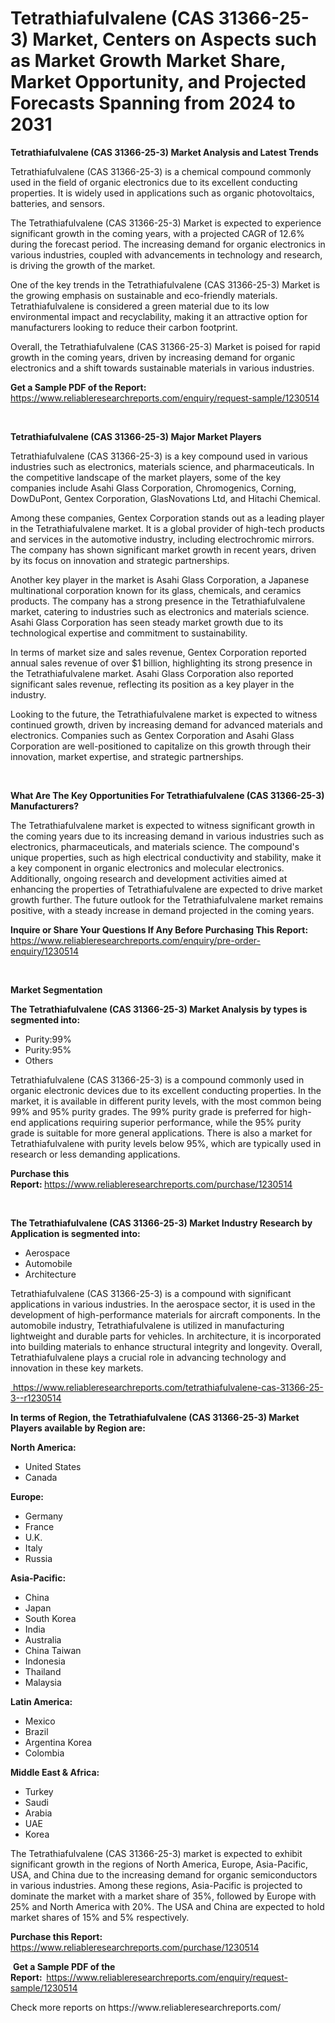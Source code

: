 <p><h1>Tetrathiafulvalene (CAS 31366-25-3) Market, Centers on Aspects such as Market Growth Market Share, Market Opportunity, and Projected Forecasts Spanning from 2024 to 2031</h1></p><p><strong>Tetrathiafulvalene (CAS 31366-25-3) Market Analysis and Latest Trends</strong></p>
<p><p>Tetrathiafulvalene (CAS 31366-25-3) is a chemical compound commonly used in the field of organic electronics due to its excellent conducting properties. It is widely used in applications such as organic photovoltaics, batteries, and sensors.</p><p>The Tetrathiafulvalene (CAS 31366-25-3) Market is expected to experience significant growth in the coming years, with a projected CAGR of 12.6% during the forecast period. The increasing demand for organic electronics in various industries, coupled with advancements in technology and research, is driving the growth of the market.</p><p>One of the key trends in the Tetrathiafulvalene (CAS 31366-25-3) Market is the growing emphasis on sustainable and eco-friendly materials. Tetrathiafulvalene is considered a green material due to its low environmental impact and recyclability, making it an attractive option for manufacturers looking to reduce their carbon footprint.</p><p>Overall, the Tetrathiafulvalene (CAS 31366-25-3) Market is poised for rapid growth in the coming years, driven by increasing demand for organic electronics and a shift towards sustainable materials in various industries.</p></p>
<p><strong>Get a Sample PDF of the Report:&nbsp;</strong> <a href="https://www.reliableresearchreports.com/enquiry/request-sample/1230514">https://www.reliableresearchreports.com/enquiry/request-sample/1230514</a></p>
<p>&nbsp;</p>
<p><strong>Tetrathiafulvalene (CAS 31366-25-3) Major Market Players</strong></p>
<p><p>Tetrathiafulvalene (CAS 31366-25-3) is a key compound used in various industries such as electronics, materials science, and pharmaceuticals. In the competitive landscape of the market players, some of the key companies include Asahi Glass Corporation, Chromogenics, Corning, DowDuPont, Gentex Corporation, GlasNovations Ltd, and Hitachi Chemical.</p><p>Among these companies, Gentex Corporation stands out as a leading player in the Tetrathiafulvalene market. It is a global provider of high-tech products and services in the automotive industry, including electrochromic mirrors. The company has shown significant market growth in recent years, driven by its focus on innovation and strategic partnerships.</p><p>Another key player in the market is Asahi Glass Corporation, a Japanese multinational corporation known for its glass, chemicals, and ceramics products. The company has a strong presence in the Tetrathiafulvalene market, catering to industries such as electronics and materials science. Asahi Glass Corporation has seen steady market growth due to its technological expertise and commitment to sustainability.</p><p>In terms of market size and sales revenue, Gentex Corporation reported annual sales revenue of over $1 billion, highlighting its strong presence in the Tetrathiafulvalene market. Asahi Glass Corporation also reported significant sales revenue, reflecting its position as a key player in the industry.</p><p>Looking to the future, the Tetrathiafulvalene market is expected to witness continued growth, driven by increasing demand for advanced materials and electronics. Companies such as Gentex Corporation and Asahi Glass Corporation are well-positioned to capitalize on this growth through their innovation, market expertise, and strategic partnerships.</p></p>
<p>&nbsp;</p>
<p><strong>What Are The Key Opportunities For Tetrathiafulvalene (CAS 31366-25-3) Manufacturers?</strong></p>
<p><p>The Tetrathiafulvalene market is expected to witness significant growth in the coming years due to its increasing demand in various industries such as electronics, pharmaceuticals, and materials science. The compound's unique properties, such as high electrical conductivity and stability, make it a key component in organic electronics and molecular electronics. Additionally, ongoing research and development activities aimed at enhancing the properties of Tetrathiafulvalene are expected to drive market growth further. The future outlook for the Tetrathiafulvalene market remains positive, with a steady increase in demand projected in the coming years.</p></p>
<p><strong>Inquire or Share Your Questions If Any Before Purchasing This Report:</strong> <a href="https://www.reliableresearchreports.com/enquiry/pre-order-enquiry/1230514">https://www.reliableresearchreports.com/enquiry/pre-order-enquiry/1230514</a></p>
<p>&nbsp;</p>
<p><strong>Market Segmentation</strong></p>
<p><strong>The Tetrathiafulvalene (CAS 31366-25-3) Market Analysis by types is segmented into:</strong></p>
<p><ul><li>Purity:99%</li><li>Purity:95%</li><li>Others</li></ul></p>
<p><p>Tetrathiafulvalene (CAS 31366-25-3) is a compound commonly used in organic electronic devices due to its excellent conducting properties. In the market, it is available in different purity levels, with the most common being 99% and 95% purity grades. The 99% purity grade is preferred for high-end applications requiring superior performance, while the 95% purity grade is suitable for more general applications. There is also a market for Tetrathiafulvalene with purity levels below 95%, which are typically used in research or less demanding applications.</p></p>
<p><strong>Purchase this Report:&nbsp;</strong><a href="https://www.reliableresearchreports.com/purchase/1230514">https://www.reliableresearchreports.com/purchase/1230514</a></p>
<p>&nbsp;</p>
<p><strong>The Tetrathiafulvalene (CAS 31366-25-3) Market Industry Research by Application is segmented into:</strong></p>
<p><ul><li>Aerospace</li><li>Automobile</li><li>Architecture</li></ul></p>
<p><p>Tetrathiafulvalene (CAS 31366-25-3) is a compound with significant applications in various industries. In the aerospace sector, it is used in the development of high-performance materials for aircraft components. In the automobile industry, Tetrathiafulvalene is utilized in manufacturing lightweight and durable parts for vehicles. In architecture, it is incorporated into building materials to enhance structural integrity and longevity. Overall, Tetrathiafulvalene plays a crucial role in advancing technology and innovation in these key markets.</p></p>
<p><a href="https://www.reliableresearchreports.com/tetrathiafulvalene-cas-31366-25-3--r1230514">&nbsp;https://www.reliableresearchreports.com/tetrathiafulvalene-cas-31366-25-3--r1230514</a></p>
<p><strong>In terms of Region, the Tetrathiafulvalene (CAS 31366-25-3) Market Players available by Region are:</strong></p>
<p>
    <p> <strong> North America: </strong>
        <ul>
            <li>United States</li>
            <li>Canada</li>
        </ul>
        </p> 
    <p> <strong> Europe: </strong>
        <ul>
            <li>Germany</li>
            <li>France</li>
            <li>U.K.</li>
            <li>Italy</li>
            <li>Russia</li>
        </ul>
        </p> 
    <p> <strong> Asia-Pacific: </strong>
        <ul>
            <li>China</li>
            <li>Japan</li>
            <li>South Korea</li>
            <li>India</li>
            <li>Australia</li>
            <li>China Taiwan</li>
            <li>Indonesia</li>
            <li>Thailand</li>
            <li>Malaysia</li>
        </ul>
        </p> 
    <p> <strong> Latin America: </strong>
        <ul>
            <li>Mexico</li>
            <li>Brazil</li>
            <li>Argentina Korea</li>
            <li>Colombia</li>
        </ul>
        </p> 
    <p> <strong> Middle East & Africa: </strong>
        <ul>
            <li>Turkey</li>
            <li>Saudi</li>
            <li>Arabia</li>
            <li>UAE</li>
            <li>Korea</li>
        </ul>
    </p>
    </p>
<p><p>The Tetrathiafulvalene (CAS 31366-25-3) market is expected to exhibit significant growth in the regions of North America, Europe, Asia-Pacific, USA, and China due to the increasing demand for organic semiconductors in various industries. Among these regions, Asia-Pacific is projected to dominate the market with a market share of 35%, followed by Europe with 25% and North America with 20%. The USA and China are expected to hold market shares of 15% and 5% respectively.</p></p>
<p><strong>Purchase this Report: </strong><a href="https://www.reliableresearchreports.com/purchase/1230514">https://www.reliableresearchreports.com/purchase/1230514</a></p>
<p>&nbsp;<strong>Get a Sample PDF of the Report:&nbsp;&nbsp;</strong><a href="https://www.reliableresearchreports.com/enquiry/request-sample/1230514">https://www.reliableresearchreports.com/enquiry/request-sample/1230514</a></p>
<p><strong></strong></p>
<p>Check more reports on https://www.reliableresearchreports.com/</p>